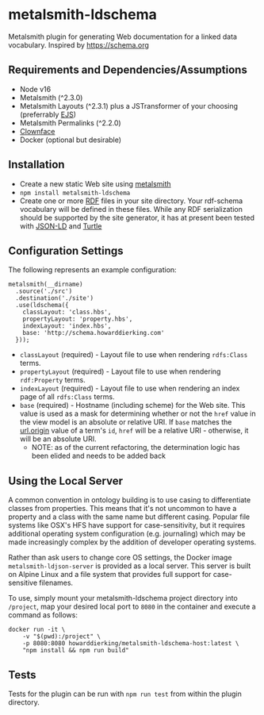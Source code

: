 # metalsmith-ldschema
Metalsmith plugin for generating Web documentation for a linked data vocabulary. Inspired by https://schema.org

## Requirements and Dependencies/Assumptions
* Node v16
* Metalsmith (^2.3.0)
* Metalsmith Layouts (^2.3.1) plus a JSTransformer of your choosing (preferrably [EJS](https://github.com/mde/ejs))
* Metalsmith Permalinks (^2.2.0)
* [Clownface](https://zazuko.github.io/clownface/)
* Docker (optional but desirable)

## Installation
* Create a new static Web site using [metalsmith](http://www.metalsmith.io/)
* `npm install metalsmith-ldschema`
* Create one or more [RDF](https://www.w3.org/TR/rdf11-concepts/) files in your site directory. Your rdf-schema vocabulary will be defined in these files. While any RDF serialization should be supported by the site generator, it has at present been tested with [JSON-LD](http://json-ld.org/) and [Turtle](https://www.w3.org/TeamSubmission/turtle/)

## Configuration Settings

The following represents an example configuration:

```
metalsmith(__dirname)
  .source('./src')
  .destination('./site')
  .use(ldschema({
    classLayout: 'class.hbs',
    propertyLayout: 'property.hbs',
    indexLayout: 'index.hbs',
    base: 'http://schema.howarddierking.com'
  }));
```

* `classLayout` (required) - Layout file to use when rendering `rdfs:Class` terms. 
* `propertyLayout` (required) - Layout file to use when rendering `rdf:Property` terms. 
* `indexLayout` (required) - Layout file to use when rendering an index page of all `rdfs:Class` terms. 
* `base` (required) - Hostname (including scheme) for the Web site. This value is used as a mask for determining whether or not the `href` value in the view model is an absolute or relative URI. If `base` matches the [url.origin](https://nodejs.org/api/url.html#url_url_origin) value of a term's `id`, `href` will be a relative URI - otherwise, it will be an absolute URI.
    * NOTE: as of the current refactoring, the determination logic has been elided and needs to be added back

## Using the Local Server

A common convention in ontology building is to use casing to differentiate classes from properties. This means that it's not uncommon to have a property and a class with the same name but different casing. Popular file systems like OSX's HFS have support for case-sensitivity, but it requires additional operating system configuration (e.g. journaling) which may be made increasingly complex by the addition of developer operating systems.

Rather than ask users to change core OS settings, the Docker image `metalsmith-ldjson-server` is provided as a local server. This server is built on Alpine Linux and a file system that provides full support for case-sensitive filenames.

To use, simply mount your metalsmith-ldschema project directory into `/project`, map your desired local port to `8080` in the container and execute a command as follows: 

```
docker run -it \
    -v "$(pwd):/project" \
    -p 8080:8080 howarddierking/metalsmith-ldschema-host:latest \
    "npm install && npm run build"
```

## Tests

Tests for the plugin can be run with `npm run test` from within the plugin directory.

